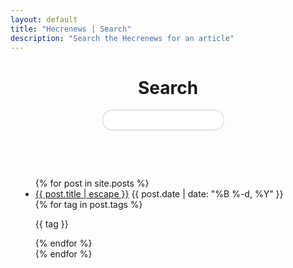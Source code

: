 ```yaml
---
layout: default
title: "Hecrenews | Search"
description: "Search the Hecrenews for an article"
---
```

<h1 style="display:flex;justify-content:center">Search</h1>
<form onSubmit="return search()">
  <input type="text" id="search-query" value="" />
  <button type="submit" value="Search"><i class="fas fa-search fa-2x"></i></button>
</form>
<div class="tag-container">
</div>

<div class="search-results">
  <div class="post-list-container container">
    <ul class="post-list">
      {% for post in site.posts %}
      <li class="post-list-item" thumb="{{ post.thumb }}" tags="
      {%for tag in post.tags%}{{ tag }} {% endfor %}">
        <div class="post-list-info">
          <a class="post-list-link" href="{{ post.url | relative_url }}">{{ post.title | escape }}</a>
          <span class="post-list-date">{{ post.date | date: "%B %-d, %Y" }}</span>
          <div class="post-tag-container">
            {% for tag in post.tags %}
            <p class="post-tag">{{ tag }}</p>
            {% endfor %}
          </div>
        </div>
      </li>
      {% endfor %}
    </ul>
  </div>
</div>

<script type="text/javascript">

  postTags = [];
  allTags = [];
  for (var i = 0; i < $('.post-list-item').length; i++) {
    var tags = $($('.post-list-item')[i]).attr('tags').split(" ");
    var realTags = []
    for (var j = 0; j < tags.length; j++) {
      if (tags[j] === "\n" || tags[j] === "") {
      } else {
        realTags.push(tags[j]);
        if (!allTags.includes(tags[j])) {
          allTags.push(tags[j]);
        }
      }
    }
    postTags.push(realTags);
  }
  allTags.sort();

  for (var i = 0; i < allTags.length; i++) {
    $('.tag-container').append("<p class='tag' onclick='search(\"" + allTags[i] + "\")'>" + allTags[i] + "</p>");
  }

  function search(query) {
    $('.post-list-item').addClass('hidden');
    if (!query)
    {
      if (!$("input#search-query").val()) {
        return false;
      }
      query = $("input#search-query").val();//.toLowerCase();
      query = query[0].toUpperCase() + query.slice(1);
    }
    else {
      $("input#search-query").val(query);
    }

    for (var i = 0; i < $('.post-list-item').length; i++) {
      if (postTags[i].includes(query) ||
          $($('.post-list-item')[i]).find('.post-list-link').html().includes(query)) {
        $($('.post-list-item')[i]).removeClass('hidden');
      }
    }

    return false;
  }
</script>

<style>
  form {
    display: flex;
    justify-content: center;
  }

  form input[type=text] {
    margin-right: 16px;
    padding: 8px;
    border-radius: 16px;
    border: 1px solid #ccc;
  }

  form button[type=submit] {
    padding: 0;
    border-radius: 50%;
    border: none;
    background: transparent;
  }

  .search-results {
    padding: 16px;
  }

  .hidden {
    display: none;
  }

  .tag-container {
    display: flex;
    flex-wrap: wrap;
    padding: 16px;
  }

  .tag {
    padding: 8px;
    background-color: #ff4d4d;
    color: #fff;
    box-shadow: 0 1px 3px rgba(0,0,0,.25);
    font-size: .8rem;
    margin: 8px 8px 0 0;
    cursor: pointer;
  }
</style>
